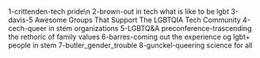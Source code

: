 1-crittenden-tech pride\n
2-brown-out in tech what is like to be lgbt
3-davis-5 Awesome Groups That Support The LGBTQIA Tech Community
4-cech-queer in stem organizations
5-LGBTQ&A preconference-trascending the rethoric of family values
6-barres-coming out the experience og lgbt+ people in stem
7-butler_gender_trouble
8-gunckel-queering science for all
